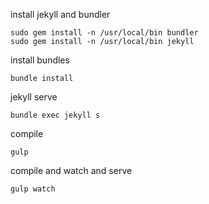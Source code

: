
install jekyll and bundler
```
sudo gem install -n /usr/local/bin bundler
sudo gem install -n /usr/local/bin jekyll
```

install bundles
```
bundle install
```

jekyll serve
```
bundle exec jekyll s
```

compile
```
gulp
```  
compile and watch and serve
```
gulp watch
```